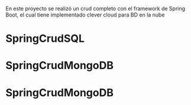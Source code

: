En este proyecto se realizó un crud completo con el framework de Spring Boot, el cual tiene implementado clever cloud para BD en la nube
# SpringCrudSQL
# SpringCrudMongoDB
# SpringCrudMongoDB
